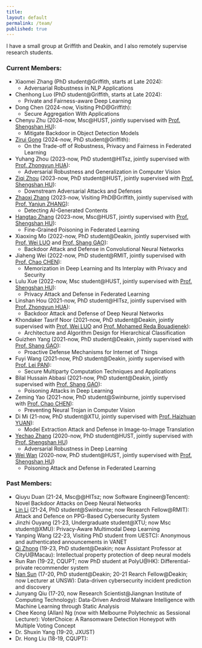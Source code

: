 ```yaml
---
title:
layout: default
permalink: /team/
published: true
---
```



I have a small group at Griffith and Deakin, and I also remotely supervise research students.

### Current Members:
- Xiaomei Zhang (PhD student@Griffith, starts at Late 2024):
  * Adversarial Robustness in NLP Applications
- Chenhong Luo (PhD student@Griffith, starts at Late 2024): 
  * Private and Fairness-aware Deep Learning
- Dong Chen (2024-now, Visiting PhD@Griffith): 
  * Secure Aggregation With Applications
- Chenyu Zhu (2024-now, Msc@HUST, jointly supervised with [Prof. Shengshan HU](https://scholar.google.com.hk/citations?user=lkAFwJgAAAAJ)):  
  * Mitigate Backdoor in Object Detection Models
- [Zirui Gong](https://scholar.google.com/citations?hl=en&user=ze6m7AMAAAAJ) (2024-now, PhD student@Griffith): 
  * On the Trade-off of Robustness, Privacy and Fairness in Federated Learning
- Yuhang Zhou (2023-now, PhD student@HITsz, jointly supervised with [Prof. Zhongyun HUA](https://scholar.google.com/citations?user=Sl0BI_IAAAAJ)):
  * Adversarial Robustness and Generalization in Computer Vision
- [Ziqi Zhou](https://scholar.google.com/citations?hl=en&user=-eyLn4wAAAAJ) (2023-now, PhD student@HUST, jointly supervised with [Prof. Shengshan HU](https://scholar.google.com.hk/citations?user=lkAFwJgAAAAJ)): 
  * Downstream Adversarial Attacks and Defenses
- [Zhaoxi Zhang](https://scholar.google.com/citations?user=YMcMkLcAAAAJ) (2023-now, Visiting PhD@Griffith, jointly supervised with [Prof. Yanjun ZHANG](https://scholar.google.com.hk/citations?user=HKq2LkwAAAAJ)): 
  * Detecting AI-Generated Contents
- [Hangtao Zhang](https://scholar.google.com/citations?user=H6wMyNEAAAAJ) (2023-now, Msc@HUST, jointly supervised with [Prof. Shengshan HU](https://scholar.google.com.hk/citations?user=lkAFwJgAAAAJ)): 
  * Fine-Grained Poisoning in Federated Learning
- Xiaoxing Mo (2022-now, PhD student@Deakin, jointly supervised with [Prof. Wei LUO](https://scholar.google.com.hk/citations?user=fIxBU34AAAAJ) and [Prof. Shang GAO](https://scholar.google.com.hk/citations?user=lkgneeAAAAAJ)): 
  * Backdoor Attack and Defense in Convolutional Neural Networks
- Jiaheng Wei (2022-now, PhD student@RMIT, jointly supervised with [Prof. Chao CHEN](https://scholar.google.com.hk/citations?user=QZWRJkYAAAAJ)): 
  * Memorization in Deep Learning and Its Interplay with Privacy and Security
- Lulu Xue (2022-now, Msc student@HUST, jointly supervised with [Prof. Shengshan HU](https://scholar.google.com.hk/citations?user=lkAFwJgAAAAJ)): 
  * Privacy Attack and Defense in Federated Learning
- Linshan Hou (2021-now, PhD student@HITsz, jointly supervised with [Prof. Zhongyun HUA](https://scholar.google.com/citations?user=Sl0BI_IAAAAJ)):
  *  Backdoor Attack and Defense of Deep Neural Networks
- Khondaker Tasrif Noor (2021-now, PhD student@Deakin, jointly supervised with [Prof. Wei LUO](https://scholar.google.com.hk/citations?user=fIxBU34AAAAJ) and [Prof. Mohamed Reda Bouadjenek](https://rbouadjenek.github.io/)): 
  * Architecture and Algorithm Design for Hierarchical Classification
- Guizhen Yang (2021-now, PhD student@Deakin, jointly supervised with [Prof. Shang GAO](https://scholar.google.com.hk/citations?user=lkgneeAAAAAJ)): 
  * Proactive Defense Mechanisms for Internet of Things
- Fuyi Wang (2021-now, PhD student@Deakin, jointly supervised with [Prof. Lei PAN](https://scholar.google.com.hk/citations?user=fxf8zr0AAAAJ)): 
  * Secure Multiparty Computation Techniques and Applications
- Bilal Hussain Abbasi (2021-now, PhD student@Deakin, jointly supervised with [Prof. Shang GAO](https://scholar.google.com.hk/citations?user=lkgneeAAAAAJ)): 
  * Poisoning Attacks in Deep Learning
- Zeming Yao (2021-now, PhD student@Swinburne, jointly supervised with [Prof. Chao CHEN](https://scholar.google.com.hk/citations?user=QZWRJkYAAAAJ)): 
  * Preventing Neural Trojan in Computer Vision
- Di Mi (21-now, PhD student@XTU, jointly supervised with [Prof. Haizhuan YUAN](https://scholar.google.com.hk/citations?user=iAt4C50AAAAJ)): 
  * Model Extraction Attack and Defense in Image-to-Image Translation
- [Yechao Zhang](https://scholar.google.com.au/citations?user=6DN1wxkAAAAJ) (2020-now, PhD student@HUST, jointly supervised with [Prof. Shengshan HU](https://scholar.google.com.hk/citations?user=lkAFwJgAAAAJ))
  * Adversarial Robustness in Deep Learning
- [Wei Wan](https://scholar.google.com/citations?user=UU79U-MAAAAJ) (2020-now, PhD student@HUST, jointly supervised with [Prof. Shengshan HU](https://scholar.google.com.hk/citations?user=lkAFwJgAAAAJ))
  * Poisoning Attack and Defense in Federated Learning


### Past Members: 
+ Qiuyu Duan (21-24, Msc@@HITsz; now Software Engineer@Tencent): Novel Backdoor Attacks on Deep Neural Networks
+ [Lin Li](https://nastul.github.io/) (21-24, PhD student@Swinburne; now Research Fellow@RMIT): Attack and Defence on PPG-Based Cybersecurity System
+ Jinzhi Ouyang (21-23, Undergraduate student@XTU; now Msc student@XMU): Privacy-Aware Multimodal Deep Learning
+ Yanping Wang (22-23, Visiting PhD student from UESTC): Anonymous and authenticated announcements in VANET
+ [Qi Zhong](https://fds.cityu.edu.mo/members/286) (19-23, PhD student@Deakin; now Assistant Professor at CityU@Macau): Intellectual property protection of deep neural models
+ Run Ran (19-22, CQUPT; now PhD student at PolyU@HK): Differential-private recommender system
+ [Nan Sun](https://www.unsw.edu.au/staff/nan-sun) (17-20, PhD student@Deakin; 20-21 Rearch Fellow@Deakin; now Lecturer at UNSW): Data-driven cybersecurity incident prediction and discovery
+ Junyang Qiu (17-20, now Research Scientist@Jiangnan Institute of Computing Technology): Data-Driven Android Malware Intelligence with Machine Learning through Static Analysis
+ Chee Keong (Allan) Ng (now with Melbourne Polytechnic as Sessional Lecturer): VoterChoice: A Ransomware Detection Honeypot with Multiple Voting Concept
+ Dr. Shuxin Yang (19-20, JXUST)
+ Dr. Hong Liu (18-19, CQUPT): 
